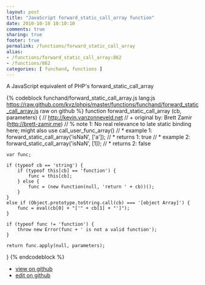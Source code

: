 ```yaml
---
layout: post
title: "JavaScript forward_static_call_array function"
date: 2010-10-10 10:10:10
comments: true
sharing: true
footer: true
permalink: /functions/forward_static_call_array
alias:
- /functions/forward_static_call_array:862
- /functions/862
categories: [ funchand, functions ]
---
```

A JavaScript equivalent of PHP's forward_static_call_array
<!-- more -->
{% codeblock funchand/forward_static_call_array.js lang:js https://raw.github.com/kvz/phpjs/master/functions/funchand/forward_static_call_array.js raw on github %}
function forward_static_call_array (cb, parameters) {
    // http://kevin.vanzonneveld.net
    // +   original by: Brett Zamir (http://brett-zamir.me)
    // %          note 1: No real relevance to late static binding here; might also use call_user_func_array()
    // *     example 1: forward_static_call_array('isNaN', ['a']);
    // *     returns 1: true
    // *     example 2: forward_static_call_array('isNaN', [1]);
    // *     returns 2: false

    var func;

    if (typeof cb == 'string') {
        if (typeof this[cb] == 'function') {
            func = this[cb];
        } else {
            func = (new Function(null, 'return ' + cb))();
        }
    }
    else if (Object.prototype.toString.call(cb) === '[object Array]') {
        func = eval(cb[0] + "['" + cb[1] + "']");
    }

    if (typeof func != 'function') {
        throw new Error(func + ' is not a valid function');
    }

    return func.apply(null, parameters);
}
{% endcodeblock %}
<ul>
 <li><a href="https://github.com/kvz/phpjs/blob/master/functions/funchand/forward_static_call_array.js">view on github</a></li>
 <li><a href="https://github.com/kvz/phpjs/edit/master/functions/funchand/forward_static_call_array.js">edit on github</a></li>
</ul>
